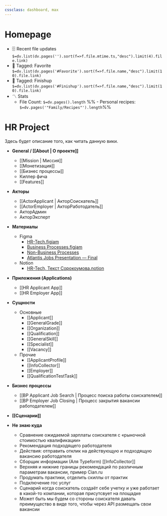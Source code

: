```yaml
---
cssclass: dashboard, max
---
```


# Homepage

- 🗄️ Recent file updates
 `$=dv.list(dv.pages('').sort(f=>f.file.mtime.ts,"desc").limit(4).file.link)`
- 🔖 Tagged:  Favorite 
 `$=dv.list(dv.pages('#Favorite').sort(f=>f.file.name,"desc").limit(10).file.link)`
 - 🏁 Tagged:  Finishup 
 `$=dv.list(dv.pages('#Finishup').sort(f=>f.file.name,"desc").limit(10).file.link)`
- 〽️ Stats
	-  File Count: `$=dv.pages().length`
	%% -  Personal recipes: `$=dv.pages('"Family/Recipes"').length`%%

# HR Project

Здесь будет описание того, как читать данную вики.

- **General / [[About | О проекте]]**

	- [[Mission | Миссия]]
	- [[Монетизация]]
	- [[Бизнес процессы]]
	- Киллер фича
	- [[Features]]

- **Акторы**

	- [[ActorApplicant | АкторСоискатель]]
	- [[ActorEmployer | АкторРаботодатель]]
	- АкторАдмин
	- АкторЭксперт

- **Материалы**
	- Figma
		- [HR-Tech.figjam](https://www.figma.com/file/SovXmi2VYu2ZlFDutYez58/HR-Tech?node-id=0%3A1)
		- [Business Processes.figjam](https://www.figma.com/file/R5Bnq5O9zagXakYzi5qxPZ/Business-Processes?node-id=0%3A1)
		- [Non-Business Processes](https://www.figma.com/file/spPFlEASEt0Au1zjF9vx1d/Non-Business-Processes?node-id=0%3A1)
		- [Atlantis Jobs Presentation — Final](https://www.figma.com/file/QBVZldMh0VUQYcJogl1vRJ/Jobs?node-id=20%3A18)
	- Notion
		- [HR-Tech, Текст Сорокоумова.notion](https://www.notion.so/asorokoumov/HR-Tech-5ca31f5d32ee4a2d862d773b87a6131f)

- **Приложения (Applications)**
	- [[HR Applicant App]]
	- [[HR Employer App]]

- **Сущности**
	- Основные
		- [[Applicant]]
		- [[GeneralGrade]]
		- [[Organization]]
		- [[Qualification]]
		- [[GeneralSkill]]
		- [[Specialist]]
		- [[Vacancy]]
	- Прочие
		- [[ApplicantProfile]]
		- [[InfoСollector]]
		- [[Employer]]
		- [[QualificationTestTask]]

- **Бизнес процессы**
	- [[BP Applicant Job Search | Процесс поиска работы соискателем]]
	- [[BP Employer Job Closing | Процесс закрытия вакансии работодателем]]

- **[[Сценарии]]**


	
	
	
	

- **Не знаю куда**
	- Сравнение ожидаемой зарплаты соискателя с «рыночной стоимостью квалификации»
	- Рекомендация подходящего работодателя
	- Действия: отправить отклик на действующую и подходящую вакансию работодателя
	- Сборщик информации (Аля Typeform) [[InfoСollector]]
	- Верхняя и нижние границы рекомендаций по различным параметрам вакансии, пример Cian.ru
	- Продумать практики, отделить скиллы от практик
	- Подключение гос услуг
	- Сценарий когда соискатель создаёт себе учетку и уже работает в какой-то компании, которая присутсвует на площадке
	- Может быть мы будем со стороны соискателя давать преимущество в виде того, чтобы через API размещать свои вакансии